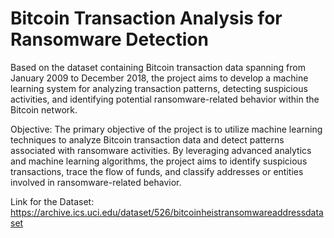 # Bitcoin Transaction Analysis for Ransomware Detection

Based on the dataset containing Bitcoin transaction data spanning from January 2009 to December 2018, the project aims to develop a machine learning system for analyzing transaction patterns, detecting suspicious activities, and identifying potential ransomware-related behavior within the Bitcoin network. 

Objective: The primary objective of the project is to utilize machine learning techniques to analyze Bitcoin transaction data and detect patterns associated with ransomware activities. By leveraging advanced analytics and machine learning algorithms, the project aims to identify suspicious transactions, trace the flow of funds, and classify addresses or entities involved in ransomware-related behavior.

Link for the Dataset: https://archive.ics.uci.edu/dataset/526/bitcoinheistransomwareaddressdataset
